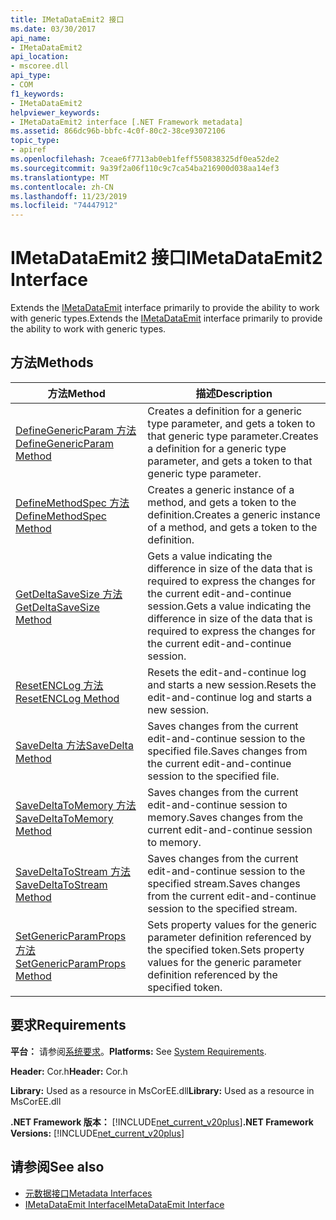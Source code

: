 ```yaml
---
title: IMetaDataEmit2 接口
ms.date: 03/30/2017
api_name:
- IMetaDataEmit2
api_location:
- mscoree.dll
api_type:
- COM
f1_keywords:
- IMetaDataEmit2
helpviewer_keywords:
- IMetaDataEmit2 interface [.NET Framework metadata]
ms.assetid: 866dc96b-bbfc-4c0f-80c2-38ce93072106
topic_type:
- apiref
ms.openlocfilehash: 7ceae6f7713ab0eb1feff550838325df0ea52de2
ms.sourcegitcommit: 9a39f2a06f110c9c7ca54ba216900d038aa14ef3
ms.translationtype: MT
ms.contentlocale: zh-CN
ms.lasthandoff: 11/23/2019
ms.locfileid: "74447912"
---
```

# <a name="imetadataemit2-interface"></a><span data-ttu-id="4364d-102">IMetaDataEmit2 接口</span><span class="sxs-lookup"><span data-stu-id="4364d-102">IMetaDataEmit2 Interface</span></span>
<span data-ttu-id="4364d-103">Extends the [IMetaDataEmit](../../../../docs/framework/unmanaged-api/metadata/imetadataemit-interface.md) interface primarily to provide the ability to work with generic types.</span><span class="sxs-lookup"><span data-stu-id="4364d-103">Extends the [IMetaDataEmit](../../../../docs/framework/unmanaged-api/metadata/imetadataemit-interface.md) interface primarily to provide the ability to work with generic types.</span></span>  
  
## <a name="methods"></a><span data-ttu-id="4364d-104">方法</span><span class="sxs-lookup"><span data-stu-id="4364d-104">Methods</span></span>  
  
|<span data-ttu-id="4364d-105">方法</span><span class="sxs-lookup"><span data-stu-id="4364d-105">Method</span></span>|<span data-ttu-id="4364d-106">描述</span><span class="sxs-lookup"><span data-stu-id="4364d-106">Description</span></span>|  
|------------|-----------------|  
|[<span data-ttu-id="4364d-107">DefineGenericParam 方法</span><span class="sxs-lookup"><span data-stu-id="4364d-107">DefineGenericParam Method</span></span>](../../../../docs/framework/unmanaged-api/metadata/imetadataemit2-definegenericparam-method.md)|<span data-ttu-id="4364d-108">Creates a definition for a generic type parameter, and gets a token to that generic type parameter.</span><span class="sxs-lookup"><span data-stu-id="4364d-108">Creates a definition for a generic type parameter, and gets a token to that generic type parameter.</span></span>|  
|[<span data-ttu-id="4364d-109">DefineMethodSpec 方法</span><span class="sxs-lookup"><span data-stu-id="4364d-109">DefineMethodSpec Method</span></span>](../../../../docs/framework/unmanaged-api/metadata/imetadataemit2-definemethodspec-method.md)|<span data-ttu-id="4364d-110">Creates a generic instance of a method, and gets a token to the definition.</span><span class="sxs-lookup"><span data-stu-id="4364d-110">Creates a generic instance of a method, and gets a token to the definition.</span></span>|  
|[<span data-ttu-id="4364d-111">GetDeltaSaveSize 方法</span><span class="sxs-lookup"><span data-stu-id="4364d-111">GetDeltaSaveSize Method</span></span>](../../../../docs/framework/unmanaged-api/metadata/imetadataemit2-getdeltasavesize-method.md)|<span data-ttu-id="4364d-112">Gets a value indicating the difference in size of the data that is required to express the changes for the current edit-and-continue session.</span><span class="sxs-lookup"><span data-stu-id="4364d-112">Gets a value indicating the difference in size of the data that is required to express the changes for the current edit-and-continue session.</span></span>|  
|[<span data-ttu-id="4364d-113">ResetENCLog 方法</span><span class="sxs-lookup"><span data-stu-id="4364d-113">ResetENCLog Method</span></span>](../../../../docs/framework/unmanaged-api/metadata/imetadataemit2-resetenclog-method.md)|<span data-ttu-id="4364d-114">Resets the edit-and-continue log and starts a new session.</span><span class="sxs-lookup"><span data-stu-id="4364d-114">Resets the edit-and-continue log and starts a new session.</span></span>|  
|[<span data-ttu-id="4364d-115">SaveDelta 方法</span><span class="sxs-lookup"><span data-stu-id="4364d-115">SaveDelta Method</span></span>](../../../../docs/framework/unmanaged-api/metadata/imetadataemit2-savedelta-method.md)|<span data-ttu-id="4364d-116">Saves changes from the current edit-and-continue session to the specified file.</span><span class="sxs-lookup"><span data-stu-id="4364d-116">Saves changes from the current edit-and-continue session to the specified file.</span></span>|  
|[<span data-ttu-id="4364d-117">SaveDeltaToMemory 方法</span><span class="sxs-lookup"><span data-stu-id="4364d-117">SaveDeltaToMemory Method</span></span>](../../../../docs/framework/unmanaged-api/metadata/imetadataemit2-savedeltatomemory-method.md)|<span data-ttu-id="4364d-118">Saves changes from the current edit-and-continue session to memory.</span><span class="sxs-lookup"><span data-stu-id="4364d-118">Saves changes from the current edit-and-continue session to memory.</span></span>|  
|[<span data-ttu-id="4364d-119">SaveDeltaToStream 方法</span><span class="sxs-lookup"><span data-stu-id="4364d-119">SaveDeltaToStream Method</span></span>](../../../../docs/framework/unmanaged-api/metadata/imetadataemit2-savedeltatostream-method.md)|<span data-ttu-id="4364d-120">Saves changes from the current edit-and-continue session to the specified stream.</span><span class="sxs-lookup"><span data-stu-id="4364d-120">Saves changes from the current edit-and-continue session to the specified stream.</span></span>|  
|[<span data-ttu-id="4364d-121">SetGenericParamProps 方法</span><span class="sxs-lookup"><span data-stu-id="4364d-121">SetGenericParamProps Method</span></span>](../../../../docs/framework/unmanaged-api/metadata/imetadataemit2-setgenericparamprops-method.md)|<span data-ttu-id="4364d-122">Sets property values for the generic parameter definition referenced by the specified token.</span><span class="sxs-lookup"><span data-stu-id="4364d-122">Sets property values for the generic parameter definition referenced by the specified token.</span></span>|  
  
## <a name="requirements"></a><span data-ttu-id="4364d-123">要求</span><span class="sxs-lookup"><span data-stu-id="4364d-123">Requirements</span></span>  
 <span data-ttu-id="4364d-124">**平台：** 请参阅[系统要求](../../../../docs/framework/get-started/system-requirements.md)。</span><span class="sxs-lookup"><span data-stu-id="4364d-124">**Platforms:** See [System Requirements](../../../../docs/framework/get-started/system-requirements.md).</span></span>  
  
 <span data-ttu-id="4364d-125">**Header:** Cor.h</span><span class="sxs-lookup"><span data-stu-id="4364d-125">**Header:** Cor.h</span></span>  
  
 <span data-ttu-id="4364d-126">**Library:** Used as a resource in MsCorEE.dll</span><span class="sxs-lookup"><span data-stu-id="4364d-126">**Library:** Used as a resource in MsCorEE.dll</span></span>  
  
 <span data-ttu-id="4364d-127">**.NET Framework 版本：** [!INCLUDE[net_current_v20plus](../../../../includes/net-current-v20plus-md.md)]</span><span class="sxs-lookup"><span data-stu-id="4364d-127">**.NET Framework Versions:** [!INCLUDE[net_current_v20plus](../../../../includes/net-current-v20plus-md.md)]</span></span>  
  
## <a name="see-also"></a><span data-ttu-id="4364d-128">请参阅</span><span class="sxs-lookup"><span data-stu-id="4364d-128">See also</span></span>

- [<span data-ttu-id="4364d-129">元数据接口</span><span class="sxs-lookup"><span data-stu-id="4364d-129">Metadata Interfaces</span></span>](../../../../docs/framework/unmanaged-api/metadata/metadata-interfaces.md)
- [<span data-ttu-id="4364d-130">IMetaDataEmit Interface</span><span class="sxs-lookup"><span data-stu-id="4364d-130">IMetaDataEmit Interface</span></span>](../../../../docs/framework/unmanaged-api/metadata/imetadataemit-interface.md)
